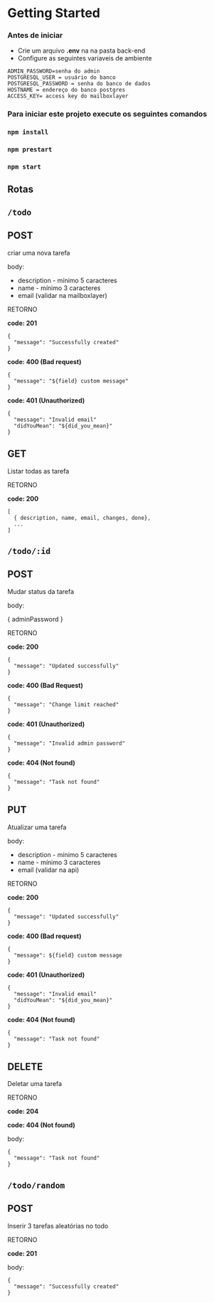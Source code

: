 # Getting Started

### Antes de iniciar
- Crie um arquivo **.env** na na pasta back-end
- Configure as seguintes variaveis de ambiente

```
ADMIN_PASSWORD=senha do admin
POSTGRESQL_USER = usuário do banco
POSTGRESQL_PASSWORD = senha do banco de dados
HOSTNAME = endereço do banco postgres
ACCESS_KEY= access key do mailboxlayer
```

### Para iniciar este projeto execute os seguintes comandos
### `npm install`
### `npm prestart`
### `npm start`

## Rotas
## `/todo`

## **POST**

criar uma nova tarefa

body:
- description - mínimo 5 caracteres
- name - mínimo 3 caracteres
- email (validar na mailboxlayer)

RETORNO 

**code: 201**
```
{
  "message": "Successfully created"
}
```

**code: 400 (Bad request)**
```
{ 
  "message": "${field} custom message"
}
```

**code: 401 (Unauthorized)**
``` 
{ 
  "message": "Invalid email"
  "didYouMean": "${did_you_mean}"
}
```

## **GET**

Listar todas as tarefa

RETORNO

**code: 200**

```
[
  { description, name, email, changes, done}, 
  ...
]
```

## `/todo/:id`

## **POST**

Mudar status da tarefa

body:

{ adminPassword }

RETORNO 

**code: 200**

```
{
  "message": "Updated successfully"
}
```

**code: 400 (Bad Request)**

``` 
{ 
  "message": "Change limit reached"
}
```

**code: 401 (Unauthorized)**

``` 
{ 
  "message": "Invalid admin password"
}
```

**code: 404 (Not found)**

``` 
{ 
  "message": "Task not found"
}
```

## **PUT**

Atualizar uma tarefa

body:
- description - mínimo 5 caracteres
- name - mínimo 3 caracteres
- email (validar na api)

RETORNO 

**code: 200**

```
{
  "message": "Updated successfully"
}
```

**code: 400 (Bad request)**

``` 
{ 
  "message": ${field} custom message
}
```

**code: 401 (Unauthorized)**

``` 
{ 
  "message": "Invalid email"
  "didYouMean": "${did_you_mean}"
}
```

**code: 404 (Not found)**

``` 
{ 
  "message": "Task not found"
}
```


## **DELETE**

Deletar uma tarefa

RETORNO

**code: 204**

**code: 404 (Not found)**

body: 

```
{ 
  "message": "Task not found"
}
```

## `/todo/random`

## **POST**

Inserir 3 tarefas aleatórias no todo

RETORNO

**code: 201**

body:

```
{
  "message": "Successfully created"
}
```
